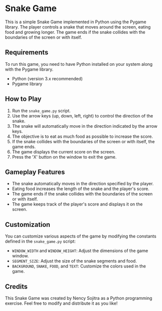# Snake Game

This is a simple Snake Game implemented in Python using the Pygame library. The player controls a snake that moves around the screen, eating food and growing longer. The game ends if the snake collides with the boundaries of the screen or with itself.

## Requirements

To run this game, you need to have Python installed on your system along with the Pygame library.

- Python (version 3.x recommended)
- Pygame library

## How to Play

1. Run the `snake_game.py` script.
2. Use the arrow keys (up, down, left, right) to control the direction of the snake.
3. The snake will automatically move in the direction indicated by the arrow keys.
4. The objective is to eat as much food as possible to increase the score.
5. If the snake collides with the boundaries of the screen or with itself, the game ends.
6. The game displays the current score on the screen.
7. Press the 'X' button on the window to exit the game.

## Gameplay Features

- The snake automatically moves in the direction specified by the player.
- Eating food increases the length of the snake and the player's score.
- The game ends if the snake collides with the boundaries of the screen or with itself.
- The game keeps track of the player's score and displays it on the screen.

## Customization

You can customize various aspects of the game by modifying the constants defined in the `snake_game.py` script:

- `WINDOW_WIDTH` and `WINDOW_HEIGHT`: Adjust the dimensions of the game window.
- `SEGMENT_SIZE`: Adjust the size of the snake segments and food.
- `BACKGROUND`, `SNAKE`, `FOOD`, and `TEXT`: Customize the colors used in the game.

## Credits

This Snake Game was created by Nency Sojitra as a Python programming exercise. Feel free to modify and distribute it as you like!

